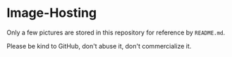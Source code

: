 # Image-Hosting

Only a few pictures are stored in this repository for reference by `README.md`.

Please be kind to GitHub, don't abuse it, don't commercialize it.
